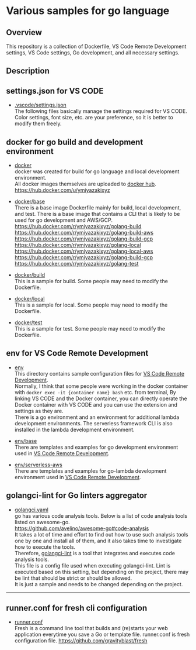 # Various samples for go language

## Overview

This repository is a collection of Dockerfile, VS Code Remote Development settings, VS Code settings, Go development, and all necessary settings.

## Description

## settings.json for VS CODE

- [.vscode/settings.json](.vscode/settings.json)  
The following files basically manage the settings required for VS CODE.  
Color settings, font size, etc. are your preference, so it is better to modify them freely.


## docker for go build and development environment

- [docker](docker)  
docker was created for build for go language and local development environment.  
All docker images themselves are uploaded to [docker hub](https://hub.docker.com/).
https://hub.docker.com/u/ymiyazakixyz

- [docker/base](docker/base)  
There is a base image Dockerfile mainly for build, local development, and test.
There is a base image that contains a CLI that is likely to be used for go development and AWS/GCP.  
https://hub.docker.com/r/ymiyazakixyz/golang-build
https://hub.docker.com/r/ymiyazakixyz/golang-build-aws
https://hub.docker.com/r/ymiyazakixyz/golang-build-gcp
https://hub.docker.com/r/ymiyazakixyz/golang-local
https://hub.docker.com/r/ymiyazakixyz/golang-local-aws
https://hub.docker.com/r/ymiyazakixyz/golang-build-gcp
https://hub.docker.com/r/ymiyazakixyz/golang-test

- [docker/build](docker/build)  
This is a sample for build. Some people may need to modify the Dockerfile.

- [docker/local](docker/local)  
This is a sample for local. Some people may need to modify the Dockerfile.

- [docker/test](docker/test)  
This is a sample for test. Some people may need to modify the Dockerfile.

## env for VS Code Remote Development

- [env](env)  
This directory contains sample configuration files for [VS Code Remote Development](https://code.visualstudio.com/docs/remote/remote-overview).  
Normally, I think that some people were working in the docker container with `docker exec -it {container name} bash` etc. from terminal, By linking VS CODE and the Docker container, you can directly operate the Docker container with VS CODE and you can use the extension and settings as they are.  
There is a go environment and an environment for additional lambda development environments. The serverless framework CLI is also installed in the lambda development environment.

- [env/base](env/base)  
There are templates and examples for go development environment used in [VS Code Remote Development](https://code.visualstudio.com/docs/remote/remote-overview).

- [env/serverless-aws](env/serverless-aws)  
There are templates and examples for go-lambda development environment used in [VS Code Remote Development](https://code.visualstudio.com/docs/remote/remote-overview).

## golangci-lint for Go linters aggregator

- [golangci.yaml](golangci.yaml)  
go has various code analysis tools. Below is a list of code analysis tools listed on awesome-go.  
https://github.com/avelino/awesome-go#code-analysis  
It takes a lot of time and effort to find out how to use such analysis tools one by one and install all of them, and it also takes time to investigate how to execute the tools.  
Therefore, [golangci-lint](https://golangci-lint.run/
) is a tool that integrates and executes code analysis tools.  
This file is a config file used when executing golangci-lint. Lint is executed based on this setting, but depending on the project, there may be lint that should be strict or should be allowed.  
It is just a sample and needs to be changed depending on the project.

---
## runner.conf for fresh cli configuration

- [runner.conf](runner.conf)  
  Fresh is a command line tool that builds and (re)starts your web application everytime you save a Go or template file.
  runner.conf is fresh configuration file.
  https://github.com/gravityblast/fresh
